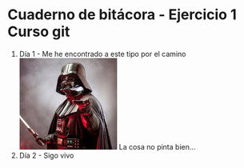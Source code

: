 # **Cuaderno de bitácora** - Ejercicio 1 Curso git
1. Día 1 - Me he encontrado a este tipo por el camino ![alt text](Darth_Vader.jpg) La cosa no pinta bien...
2. Día 2 - Sigo vivo
